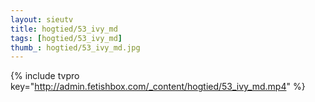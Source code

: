 ```yaml
--- 
layout: sieutv
title: hogtied/53_ivy_md
tags: [hogtied/53_ivy_md]
thumb_: hogtied/53_ivy_md.jpg
---
```

{% include tvpro key="http://admin.fetishbox.com/_content/hogtied/53_ivy_md.mp4" %} 
